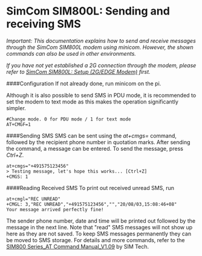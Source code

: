 SimCom SIM800L: Sending and receiving SMS
======

*Important: This documentation explains how to send and receive messages through the SimCom SIM800L modem using minicom. However, the shown commands can also be used in other environments.*

*If you have not yet established a 2G connection through the modem, please refer to [SimCom SIM800L: Setup (2G/EDGE Modem)](../) first.*

####Configuration
If not already done, run minicom on the pi.

Although it is also possible to send SMS in PDU mode, it is recommended to set the modem to text mode as this makes the operation significantly simpler.

	#Change mode. 0 for PDU mode / 1 for text mode
	AT+CMGF=1

####Sending SMS
SMS can be sent using the *at+cmgs=* command, followed by the recipient phone number in quotation marks. After sending the command, a message can be entered. To send the message, press *Ctrl+Z*.

	at+cmgs="+491575123456"
	> Testing message, let's hope this works... [Ctrl+Z]
	+CMGS: 1

####Reading Received SMS
To print out received unread SMS, run

	at+cmgl="REC UNREAD"
	+CMGL: 3,"REC UNREAD","+491575123456","","20/08/03,15:08:46+08"
	Your message arrived perfectly fine!

The sender phone number, date and time will be printed out followed by the message in the next line. Note that "read" SMS messages will not show up here as they are not saved. To keep SMS messages permanently they can be moved to SMS storage. For details and more commands, refer to the [SIM800 Series_AT Command Manual_V1.09](https://cdn-shop.adafruit.com/product-files/2637/SIM800+Series_AT+Command+Manual_V1.09.pdf) by SIM Tech.
	

